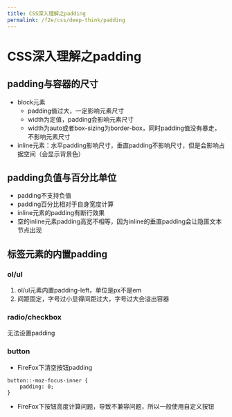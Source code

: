 ```yaml
---
title: CSS深入理解之padding
permalink: /f2e/css/deep-think/padding
---
```


# CSS深入理解之padding

## padding与容器的尺寸

- block元素
  - padding值过大，一定影响元素尺寸
  - width为定值，padding会影响元素尺寸
  - width为auto或者box-sizing为border-box，同时padding值没有暴走，不影响元素尺寸
- inline元素：水平padding影响尺寸，垂直padding不影响尺寸，但是会影响占据空间（会显示背景色）

## padding负值与百分比单位

- padding不支持负值
- padding百分比相对于自身宽度计算
- inline元素的padding有断行效果
- 空的inline元素padding高宽不相等，因为inline的垂直padding会让隐匿文本节点出现

## 标签元素的内置padding

### ol/ul

1. ol/ul元素内置padding-left，单位是px不是em
2. 间距固定，字号过小显得间距过大，字号过大会溢出容器

### radio/checkbox

无法设置padding

### button

- FireFox下清空按钮padding

```
button::-moz-focus-inner {
    padding: 0; 
}
```

- FireFox下按钮高度计算问题，导致不兼容问题，所以一般使用自定义按钮